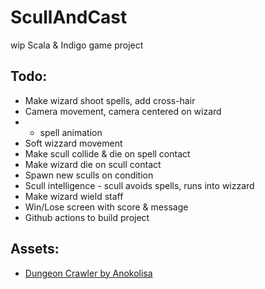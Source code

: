# ScullAndCast
wip Scala & Indigo game project

## Todo:
+ Make wizard shoot spells, add cross-hair
+ Camera movement, camera centered on wizard
+ + spell animation
+ Soft wizzard movement
+ Make scull collide & die on spell contact
+ Make wizard die on scull contact
+ Spawn new sculls on condition
+ Scull intelligence - scull avoids spells, runs into wizzard
+ Make wizard wield staff
+ Win/Lose screen with score & message
+ Github actions to build project


## Assets:
+ [Dungeon Crawler by Anokolisa](https://anokolisa.itch.io/dungeon-crawler-pixel-art-asset-pack)